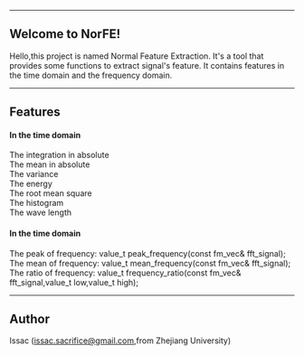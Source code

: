 ----------
Welcome to NorFE!
-----------------



Hello,this project is named Normal Feature Extraction. It's a tool that provides some functions to extract signal's feature. It contains features in the time domain and the frequency domain.

----------




Features
---------


#### <i class="icon-file"></i> In the time domain

The integration in absolute   
The mean in absolute    
The variance    
The energy    
The root mean square   
The histogram   
The wave length   


#### <i class="icon-file"></i> In the time domain

The peak of frequency: value_t peak_frequency(const fm_vec& fft_signal);   
The mean of frequency: value_t mean_frequency(const fm_vec& fft_signal);   
The ratio of frequency: value_t frequency_ratio(const fm_vec& fft_signal,value_t low,value_t high);   

----------

Author 
------

Issac (issac.sacrifice@gmail.com,from Zhejiang University)
